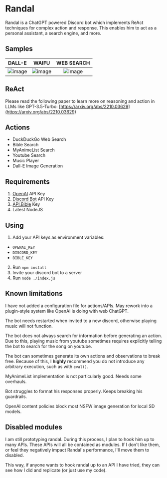 # Randal
Randal is a ChatGPT powered Discord bot which implements ReAct techniques for complex action and response. This enables him to act as a personal assistant, a search engine, and more.

## Samples

DALL-E | WAIFU | WEB SEARCH 
:-----:|:-----:|:----------:
![image](https://user-images.githubusercontent.com/15372623/226472964-f6283f40-01bf-473d-bc9c-3ea2b634f2a4.png) | ![image](https://user-images.githubusercontent.com/15372623/227073663-2591d3e7-79a8-4b34-b322-1340eabbf0fe.png) | ![image](https://user-images.githubusercontent.com/15372623/227073697-7a6666c2-7f93-401c-bce9-f58ef4c2f180.png)

## ReAct
Please read the following paper to learn more on reasoning and action 
in LLMs like GPT-3.5-Turbo: [https://arxiv.org/abs/2210.03629](https://arxiv.org/abs/2210.03629)

## Actions
- DuckDuckGo Web Search
- Bible Search
- MyAnimeList Search
- Youtube Search
- Music Player
- Dall-E Image Generation

## Requirements
1. [OpenAI](https://platform.openai.com/) API Key
2. [Discord Bot](https://discord.com/developers/applications) API Key
3. [API.Bible](https://scripture.api.bible/) Key
7. Latest NodeJS

## Using
1. Add your API keys as environment variables:
  - `OPENAI_KEY`
  - `DISCORD_KEY`
  - `BIBLE_KEY`
  
2. Run `npm install`
3. Invite your discord bot to a server
4. Run `node ./index.js`

## Known limitations

I have not added a configuration file for actions/APIs. May rework into a plugin-style system
like OpenAI is doing with web ChatGPT.

The bot needs restarted when invited to a new discord, otherwise playing music will not function.

The bot does not always search for information before generating an action. Due to this,
playing music from youtube sometimes requires explicitly telling the bot to search for
the song on youtube.

The bot can sometimes generate its own actions and observations to break free.
Because of this, I **highly** recommend you do not introduce any arbitrary execution, 
such as with `eval()`. 

MyAnimeList implementation is not particularly good. Needs some overhauls.

Bot struggles to format his responses properly. Keeps breaking his guardrails.

OpenAI content policies block most NSFW image generation for local SD models.

## Disabled modules

I am still prototyping randal. During this process, I plan to hook him up to many APIs.
These APIs will all be contained as modules. If I don't like them, or feel they
negatively impact Randal's performance, I'll move them to disabled.

This way, if anyone wants to hook randal up to an API I have tried, they can see how I 
did and replicate (or just use my code).